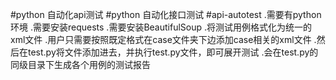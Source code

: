 #python 自动化api测试
#python 自动化接口测试
#api-autotest
.需要有python环境
.需要安装requests
.需要安装BeautifulSoup
.将测试用例格式化为统一的xml文件
.用户只需要按照既定格式在case文件夹下边添加case相关的xml文件
.然后在test.py将文件添加进去，并执行test.py文件，即可展开测试
.会在test.py的同级目录下生成各个用例的测试报告


